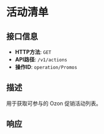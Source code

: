 # 活动清单

## 接口信息

- **HTTP方法**: `GET`
- **API路径**: `/v1/actions`
- **操作ID**: `operation/Promos`

## 描述

用于获取可参与的 Ozon 促销活动列表。

## 响应
